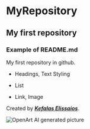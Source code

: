 # MyRepository
## My first repository
### Example of README.md

My first repository in github.

- Headings, Text Styling
* List
+ Link, Image

Created by [***Kefalas Elissaios***](https://www.linkedin.com/in/elissaios-kefalas-a7a37b99/).

![OpenArt AI generated picture](https://cdn.openart.ai/stable_diffusion/c99d4f853affee33ad81ad7665036c4a637ee96e_2000x2000.webp)
